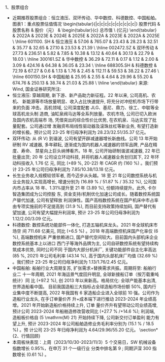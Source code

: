1、股票组合
- 近期推荐股票组合：恒立液压、双环传动、华中数控、科德数控、中国船舶。
图表1：重点股票估值情况
\begin{tabular}{|c|c|c|c|c|c|c|c|c|c|} 
股票代码 & 股票名称 & 股价（元） & \begin{tabular}{c} 
总市值 \\
(亿元)
\end{tabular} & 2022A & 2023E & 2024E & 2025E & 2022A & 2023E & 2022A & 2025E \\
\hline 601100. SH & 恒立液压 & 57.06 & 765.07 & 23.43 & 28.23 & 32.51 & 35.77 & 32.65 & 27.10 & 23.53 & 21.39 \\
\hline 002472.SZ & 双环传动 & 27.73 & 236.51 & 5.82 & 7.85 & 10.38 & 13.12 & 40.64 & 30.13 & 22.79 & 18.03 \\
\hline 300161.SZ & 华中数控 & 36.29 & 72.11 & 0.17 & 1.12 & 2.00 & 3.09 & 424.16 & 64.38 & 36.05 & 23.34 \\
\hline 688305.SH & 科德数控 & 72.19 & 67.27 & 0.6 & 1.13 & 1.76 & 2.45 & 112.11 & 59.53 & 38.22 & 27.46 \\
\hline 600150.SH & 中国船舶 & 25.95 & 2.55 & 4.64 & 29.96 & 55.20 & 674.76 & 250.13 & 38.74 & 21.03 & 25.88 \\
\hline
\end{tabular}
来源: Wind, 国金证券研究所注:
- 恒立液压: 穿越周期, 新下游、新产品助力新征程。22 年以来, 公司高机、农机、 新能源等市场放量明显、收入占比快速提升, 将充分对冲挖机市场下行带来的负面 冲击。高机领域, 公司深度配套 JLG、基尼、鼎力、徐工、中联等全球高机龙头制 造商, 油缸泉阀马达等全系列放量。农机市场, 公司已切入欧洲及国内农机高端市 场, 凭借突出的综合性价比优势, 在农机泉、马达实现了批量配套。公司通过增 发融资布局线性驱动器及滚珠丝杠等新业务, 有望打造新的增长极。预计公司 23-25 年归母净利润为 28.23/32.51/35.37 亿元。
- 双环传动: 从 \(R V\) 到谐波, 公司有望开辟减速器增长新曲线。公司 13 年开始研制 RV 减速器, 多年耕耘, 逐渐成为国内机器人减速器的领军品牌, 产品在精度、寿命、 禁星向上巨头纳博看齐。18 年, 公司开始研制谐波减速器, 22 年已批量出货; 20 年 公司设立环动科技, 并将机器人减速器业务划归其下, 22 年环动科技收入 1.76 亿 元, 同比 \(+89 \%, 20-22\) 年 CAGR 约 \(160 \%\) 。我们预计 23-25 年公司归母净利润为 7.85/10.38/13.18 亿元。
- 长生业务收入规模较领军者, 而今迈步从头越。18 至 21 年公司数控系统与机 业业务投入实现高增长, 增速分别为 \(16.89 \% / 51.87 \% / 35.32 \%\), 公司国内市占率从 18 年、1.31\%提升至 21 年 \(3.89 \%\), 份额持续提升。此外, 卡尔智造集团成为公司控股 东, 资金支持/机制优化加速公司成长。随着数控系统国产替代加速, 公司有望释放 利润弹性。国产高档数控系统在国产机床中市占率由专项实施前的不足提高到 \(31.9 \%\), 而目前支持政策持续加码, 国产替代有望加速, 公司有望大幅提升利润率,
预计 23-25 年公司归母净利润为 1.12/2.00/3.09 亿元。
- 科德数控: 数控系统功能部件一体化, 打造五轴机床龙头。2021 年全球机床市场空 间 711.68 亿美元, 同比 \(+6.5 \%\) 。2018 年高端数控机床国产化率仅 \(6 \%\), 高端数控机床 严重依赖进口, 国产替代空间较大。目前国内头部机床企业数控系统基本上以进口 西门子等海外品牌为主, 公司自研数控系统有望持续构筑成本优势, 同时公司不同 于国内大部分机床厂, 关键功能部件自主化率高达 \(85 \%, 2021\) 年公司毛利率 \(43.14 \%\), 高于国内头部机床厂均值 \(32.69 \%\) 。我们预计 23-25 年公司归母净利润为 1.13/1.76/2.45 亿元。
- 中国船舶: 船舶行业大周期复苏, 扩张需求+替换需求共振。周期将至: 船舶行业二 十一年周期, 2021 年海运景气度回升明显, 全球新接船订单（按万载重吨统计）同 比 \(+97.2 \%\), 创 2013 年以来新高。格局优化: 全球产能基本出清, 世界造船看中国。 目前我国造船三大指标占全球造船市场份额 50\%, 国内行业集中度不断提高, 2022 年我国有 6 家造船企业进入全球前 10 强。公司作为造船行业龙头, 在手订单量价齐 升+成本端下进行推动 2023-2024 年业绩高增。2021 年开始新造船价格持续上升, 订单 量价齐升有望带动公司业绩高增, 预计公司 2023-2024 年船舶造修改营收同比 \(+27.7 \% /+14.6 \%\); 利润端, 造船板价格自 \(5 \mathrm{M} 21\) 开始持续下降, 公司新交付订单盈利 能力有望上升, 预计 2023-2024 年公司船舶造修业务毛利率分别为 \(15.1 \% / 18.5 \%\) 。预 计公司 23-25 年归母净利润为 4.64/29.96/55.20 亿元。
\section*{2、行情回顾}
- 本周板块表现：上周（2023/10/30-2023/11/3）5 个交易日，SW 机械设备指数增长 0.95\%，在申万 31 个一级行业 分类中排名第 9 ; 同期沪深 300 指数增长 \(0.61 \%\) 。